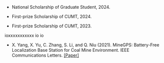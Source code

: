 - National Scholarship of Graduate Student, 2024.

- First-prize Scholarship of CUMT, 2024.

- First-prize Scholarship of CUMT, 2023.


ioxxxxxxxxxxx
io
io
- X. Yang, X. Yu, C. Zhang, S. Li, and Q. Niu (2021). MineGPS: Battery-Free Localization Base Station for Coal Mine Environment. IEEE Communications Letters. [[Paper]](https://doi.org/10.1109/LCOMM.2021.3081593)